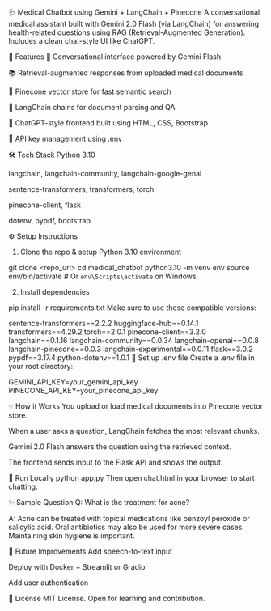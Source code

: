 🩺 Medical Chatbot using Gemini + LangChain + Pinecone
A conversational medical assistant built with Gemini 2.0 Flash (via LangChain) for answering health-related questions using RAG (Retrieval-Augmented Generation). Includes a clean chat-style UI like ChatGPT.

🚀 Features
🤖 Conversational interface powered by Gemini Flash

📚 Retrieval-augmented responses from uploaded medical documents

🔎 Pinecone vector store for fast semantic search

🧠 LangChain chains for document parsing and QA

💬 ChatGPT-style frontend built using HTML, CSS, Bootstrap

🔐 API key management using .env

🛠️ Tech Stack
Python 3.10

langchain, langchain-community, langchain-google-genai

sentence-transformers, transformers, torch

pinecone-client, flask

dotenv, pypdf, bootstrap

⚙️ Setup Instructions
1. Clone the repo & setup Python 3.10 environment
   
git clone <repo_url>
cd medical_chatbot
python3.10 -m venv env
source env/bin/activate  # Or `env\Scripts\activate` on Windows


2. Install dependencies

pip install -r requirements.txt
Make sure to use these compatible versions:


sentence-transformers==2.2.2
huggingface-hub==0.14.1
transformers==4.29.2
torch==2.0.1
pinecone-client==3.2.0
langchain==0.1.16
langchain-community==0.0.34
langchain-openai==0.0.8
langchain-pinecone==0.0.3
langchain-experimental==0.0.11
flask==3.0.2
pypdf==3.17.4
python-dotenv==1.0.1
🔐 Set up .env file
Create a .env file in your root directory:

GEMINI_API_KEY=your_gemini_api_key
PINECONE_API_KEY=your_pinecone_api_key

💡 How it Works
You upload or load medical documents into Pinecone vector store.

When a user asks a question, LangChain fetches the most relevant chunks.

Gemini 2.0 Flash answers the question using the retrieved context.

The frontend sends input to the Flask API and shows the output.

🧪 Run Locally
python app.py
Then open chat.html in your browser to start chatting.

✨ Sample Question
Q: What is the treatment for acne?

A: Acne can be treated with topical medications like benzoyl peroxide or salicylic acid. Oral antibiotics may also be used for more severe cases. Maintaining skin hygiene is important.

📌 Future Improvements
Add speech-to-text input

Deploy with Docker + Streamlit or Gradio

Add user authentication

📜 License
MIT License. Open for learning and contribution.

